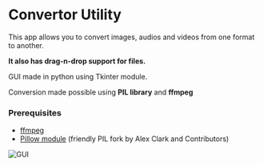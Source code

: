 # Convertor Utility
This app allows you to convert images, audios and videos from one format to another.

**It also has drag-n-drop support for files.**

GUI made in python using Tkinter module.

Conversion made possible using **PIL library** and **ffmpeg**

### Prerequisites 
* [ffmpeg](https://ffmpeg.org/download.html)
* [Pillow module](https://pypi.org/project/Pillow/) (friendly PIL fork by Alex Clark and Contributors)


![GUI](https://i.imgur.com/SXY9mAt.png)
